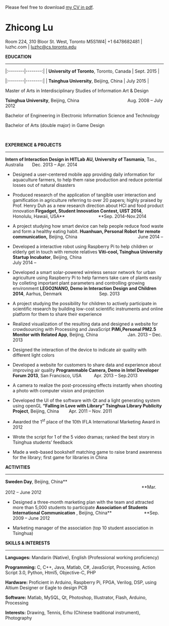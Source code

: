 Please feel free to download [my CV in pdf](http://luzhc.com/wp-content/uploads/2015/01/CV_Zhicong-Lu.pdf).

# Zhicong Lu

Room 224, 310 Bloor St. West, Toronto M5S1W4| +1 6478682481 | luzhc.com | luzhc@cs.toronto.edu

**EDUCATION**

* * *
|:--------|--------:|
| **University of Toronto**, Toronto, Canada | Sept. 2015 |

|:--------|--------:|
| **Tsinghua University**, Beijing, China | July 2015 |

Master of Arts in Interdisciplinary Studies of Information Art &amp; Design

**Tsinghua University**, Beijing, China                                       Aug. 2008 – July 2012

Bachelor of Engineering in Electronic Information Science and Technology

Bachelor of Arts (double major) in Game Design

&nbsp;

**EXPERIENCE &amp; PROJECTS**

* * *

**Intern of Interaction Design in HITLab AU, University of Tasmania**, Tas., Australia       Dec. 2013 – Apr. 2014

*   Designed a user-centered mobile app providing daily information for aquaculture farmers, to help them raise production and reduce potential losses out of natural disasters
*   Produced research of the application of tangible user interaction and gamification in agriculture referring to over 20 papers; highly praised by Prof. Henry Duh as a new research direction about HCI and food product innovation
**Firgadget, Student Innovation Contest, UIST 2014**, Honolulu, Hawaii, USA**                           **Sep. 2014–Nov.2014

*   A project studying how smart device can help people reduce food waste and form a healthy eating habit.
**Huanhuan, Personal Robot for remote communication,** Beijing, China                                                 June 2014 –

*   Developed a interactive robot using Raspberry Pi to help children or elderly get in touch with remote relatives
**Viti-cool, Tsinghua University Startup Incubator**, Beijing, China                                                               July 2014 –

*   Developed a smart solar-powered wireless sensor network for urban agriculture using Raspberry Pi to help farmers take care of plants easily by colleting important plant parameters and controlling growing environment
**LEGO2NANO, Demo in Interaction Design and Children 2014**, Aarhus, Denmark                              Sep. 2013

*   A project studying the possibility for children to actively participate in scientific research by building low-cost scientific instruments and online platform for them to share their experience
*   Realized visualization of the resulting data and designed a website for crowdsourcing with Processing and JavaScript
**PiMi,Personal PM2.5 Monitor with Related App**, Beijing, China                        Jan. 2013 – Dec. 2013

*   Designed the interaction of the device to indicate air quality with different light colors
*   Developed a website for customers to share data and experience about improving air quality
**Programmable Camera, Demo in Intel Developer Forum 2013**, San Francisco, USA          Apr. 2013 – Sep.2013

*   A camera to realize the post-processing effects instantly when shooting a photo with computer vision and projection
*   Developed the UI of the software with Qt and a light generating system using openGL
**“Falling in Love with Library” Tsinghua Library Publicity Project**, Beijing, China        Apr. 2011 – Nov. 2011

*   Awarded the 1<sup>st</sup> place of the 10th IFLA International Marketing Award in 2012
*   Wrote the script for 1 of the 5 video dramas; ranked the best story in Tsinghua students’ feedback
*   Made a web-based bookshelf matching game to raise brand awareness for the library; first game for libraries in China
&nbsp;

**ACTIVITIES**

* * *

**Sweden Day**, Beijing, China**                                                                                                               **Mar. 2012 – June 2012

*   Designed a three-month marketing plan with the team and attracted more than 5,000 students to participate
**Association of Students International Communication** , Beijing, China**                          **Sep. 2009 – June 2012

*   Marketing manager of the association (top 10 student association in Tsinghua)
&nbsp;

**SKILLS &amp; INTERESTS**

* * *

**Languages:** Mandarin (Native), English (Professional working proficiency)

**Programming:** C, C++, Java, Matlab, C#, JavaScript, Processing, Action Script 3.0, Python, Html5, Objective-C, PHP

**Hardware:** Proficient in Arduino, Raspberry Pi, FPGA, Verilog, DSP, using Altium Designer or Eagle to design PCB

**Software:** Matlab, MySQL, Qt, Photoshop, Illustrator, Flash, Arduino, Processing

**Interests:** Drawing, Tennis, Erhu (Chinese traditional instrument), Photography
